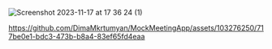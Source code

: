 ![Screenshot 2023-11-17 at 17 36 24 (1)](https://github.com/DimaMkrtumyan/MockMeetingApp/assets/103276250/7c31528c-588c-4657-a0a1-fcb74c35a43f)

https://github.com/DimaMkrtumyan/MockMeetingApp/assets/103276250/717be0e1-bdc3-473b-b8a4-83ef65fd4eaa

